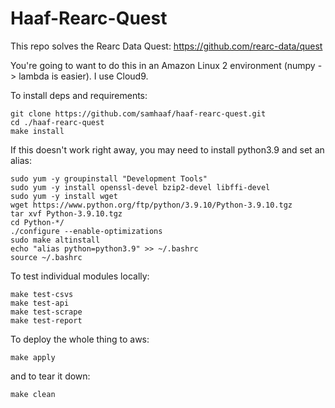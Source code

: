 # Haaf-Rearc-Quest

This repo solves the Rearc Data Quest: https://github.com/rearc-data/quest

You're going to want to do this in an Amazon Linux 2 environment (numpy -> lambda is easier). I use Cloud9.

To install deps and requirements:

```
git clone https://github.com/samhaaf/haaf-rearc-quest.git
cd ./haaf-rearc-quest
make install
```

If this doesn't work right away, you may need to install python3.9 and set an alias:
```
sudo yum -y groupinstall "Development Tools"
sudo yum -y install openssl-devel bzip2-devel libffi-devel
sudo yum -y install wget
wget https://www.python.org/ftp/python/3.9.10/Python-3.9.10.tgz
tar xvf Python-3.9.10.tgz
cd Python-*/
./configure --enable-optimizations
sudo make altinstall
echo "alias python=python3.9" >> ~/.bashrc
source ~/.bashrc
```

To test individual modules locally:

```
make test-csvs
make test-api
make test-scrape
make test-report
```

To deploy the whole thing to aws:

```
make apply
```

and to tear it down:

```
make clean
```
